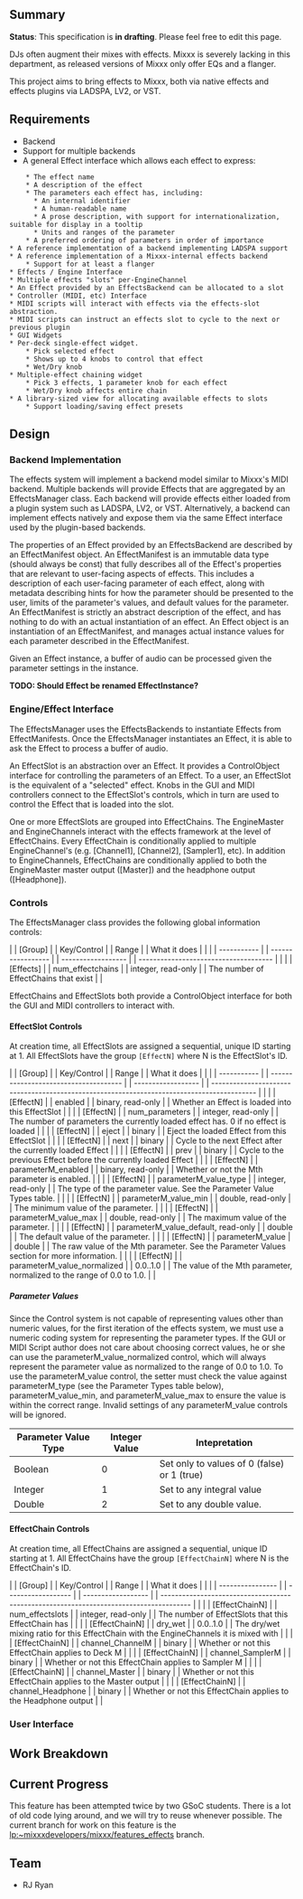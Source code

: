## Summary

**Status**: This specification is **in drafting**. Please feel free to
edit this page.

DJs often augment their mixes with effects. Mixxx is severely lacking in
this department, as released versions of Mixxx only offer EQs and a
flanger.

This project aims to bring effects to Mixxx, both via native effects and
effects plugins via LADSPA, LV2, or VST.

## Requirements

  - Backend
  - Support for multiple backends
  - A general Effect interface which allows each effect to express:

<!-- end list -->

``` 
    * The effect name
    * A description of the effect
    * The parameters each effect has, including:
      * An internal identifier
      * A human-readable name
      * A prose description, with support for internationalization, suitable for display in a tooltip
      * Units and ranges of the parameter
    * A preferred ordering of parameters in order of importance
* A reference implementation of a backend implementing LADSPA support
* A reference implementation of a Mixxx-internal effects backend
    * Support for at least a flanger
* Effects / Engine Interface
* Multiple effects "slots" per-EngineChannel
* An Effect provided by an EffectsBackend can be allocated to a slot
* Controller (MIDI, etc) Interface
* MIDI scripts will interact with effects via the effects-slot abstraction.
* MIDI scripts can instruct an effects slot to cycle to the next or previous plugin
* GUI Widgets
* Per-deck single-effect widget. 
    * Pick selected effect
    * Shows up to 4 knobs to control that effect
    * Wet/Dry knob
* Multiple-effect chaining widget
    * Pick 3 effects, 1 parameter knob for each effect
    * Wet/Dry knob affects entire chain 
* A library-sized view for allocating available effects to slots
    * Support loading/saving effect presets
```

## Design

### Backend Implementation

The effects system will implement a backend model similar to Mixxx's
MIDI backend. Multiple backends will provide Effects that are aggregated
by an EffectsManager class. Each backend will provide effects either
loaded from a plugin system such as LADSPA, LV2, or VST. Alternatively,
a backend can implement effects natively and expose them via the same
Effect interface used by the plugin-based backends.

The properties of an Effect provided by an EffectsBackend are described
by an EffectManifest object. An EffectManifest is an immutable data type
(should always be const) that fully describes all of the Effect's
properties that are relevant to user-facing aspects of effects. This
includes a description of each user-facing parameter of each effect,
along with metadata describing hints for how the parameter should be
presented to the user, limits of the parameter's values, and default
values for the parameter. An EffectManifest is strictly an abstract
description of the effect, and has nothing to do with an actual
instantiation of an effect. An Effect object is an instantiation of an
EffectManifest, and manages actual instance values for each parameter
described in the EffectManifest.

Given an Effect instance, a buffer of audio can be processed given the
parameter settings in the instance.

**TODO: Should Effect be renamed EffectInstance?**

### Engine/Effect Interface

The EffectsManager uses the EffectsBackends to instantiate Effects from
EffectManifests. Once the EffectsManager instantiates an Effect, it is
able to ask the Effect to process a buffer of audio.

An EffectSlot is an abstraction over an Effect. It provides a
ControlObject interface for controlling the parameters of an Effect. To
a user, an EffectSlot is the equivalent of a "selected" effect. Knobs in
the GUI and MIDI controllers connect to the EffectSlot's controls, which
in turn are used to control the Effect that is loaded into the slot.

One or more EffectSlots are grouped into EffectChains. The EngineMaster
and EngineChannels interact with the effects framework at the level of
EffectChains. Every EffectChain is conditionally applied to multiple
EngineChannel's (e.g. \[Channel1\], \[Channel2\], \[Sampler1\], etc). In
addition to EngineChannels, EffectChains are conditionally applied to
both the EngineMaster master output (\[Master\]) and the headphone
output (\[Headphone\]).

### Controls

The EffectsManager class provides the following global information
controls:

|  | \[Group\]   |  | Key/Control       |  | Range              |  | What it does                          |  |
|  | ----------- |  | ----------------- |  | ------------------ |  | ------------------------------------- |  |
|  | \[Effects\] |  | num\_effectchains |  | integer, read-only |  | The number of EffectChains that exist |  |

EffectChains and EffectSlots both provide a ControlObject interface for
both the GUI and MIDI controllers to interact with.

#### EffectSlot Controls

At creation time, all EffectSlots are assigned a sequential, unique ID
starting at 1. All EffectSlots have the group `[EffectN]` where N is the
EffectSlot's ID.

|  | \[Group\]   |  | Key/Control                           |  | Range              |  | What it does                                                                               |  |
|  | ----------- |  | ------------------------------------- |  | ------------------ |  | ------------------------------------------------------------------------------------------ |  |
|  | \[EffectN\] |  | enabled                               |  | binary, read-only  |  | Whether an Effect is loaded into this EffectSlot                                           |  |
|  | \[EffectN\] |  | num\_parameters                       |  | integer, read-only |  | The number of parameters the currently loaded effect has. 0 if no effect is loaded         |  |
|  | \[EffectN\] |  | eject                                 |  | binary             |  | Eject the loaded Effect from this EffectSlot                                               |  |
|  | \[EffectN\] |  | next                                  |  | binary             |  | Cycle to the next Effect after the currently loaded Effect                                 |  |
|  | \[EffectN\] |  | prev                                  |  | binary             |  | Cycle to the previous Effect before the currently loaded Effect                            |  |
|  | \[EffectN\] |  | parameterM\_enabled                   |  | binary, read-only  |  | Whether or not the Mth parameter is enabled.                                               |  |
|  | \[EffectN\] |  | parameterM\_value\_type               |  | integer, read-only |  | The type of the parameter value. See the Parameter Value Types table.                      |  |
|  | \[EffectN\] |  | parameterM\_value\_min                |  | double, read-only  |  | The minimum value of the parameter.                                                        |  |
|  | \[EffectN\] |  | parameterM\_value\_max                |  | double, read-only  |  | The maximum value of the parameter.                                                        |  |
|  | \[EffectN\] |  | parameterM\_value\_default, read-only |  | double             |  | The default value of the parameter.                                                        |  |
|  | \[EffectN\] |  | parameterM\_value                     |  | double             |  | The raw value of the Mth parameter. See the Parameter Values section for more information. |  |
|  | \[EffectN\] |  | parameterM\_value\_normalized         |  | 0.0..1.0           |  | The value of the Mth parameter, normalized to the range of 0.0 to 1.0.                     |  |

##### Parameter Values

Since the Control system is not capable of representing values other
than numeric values, for the first iteration of the effects system, we
must use a numeric coding system for representing the parameter types.
If the GUI or MIDI Script author does not care about choosing correct
values, he or she can use the parameterM\_value\_normalized control,
which will always represent the parameter value as normalized to the
range of 0.0 to 1.0. To use the parameterM\_value control, the setter
must check the value against parameterM\_type (see the Parameter Types
table below), parameterM\_value\_min, and parameterM\_value\_max to
ensure the value is within the correct range. Invalid settings of any
parameterM\_value controls will be ignored.

| Parameter Value Type | Integer Value | Intepretation                               |
| -------------------- | ------------- | ------------------------------------------- |
| Boolean              | 0             | Set only to values of 0 (false) or 1 (true) |
| Integer              | 1             | Set to any integral value                   |
| Double               | 2             | Set to any double value.                    |

#### EffectChain Controls

At creation time, all EffectChains are assigned a sequential, unique ID
starting at 1. All EffectChains have the group `[EffectChainN]` where N
is the EffectChain's ID.

|  | \[Group\]        |  | Key/Control        |  | Range              |  | What it does                                                                           |  |
|  | ---------------- |  | ------------------ |  | ------------------ |  | -------------------------------------------------------------------------------------- |  |
|  | \[EffectChainN\] |  | num\_effectslots   |  | integer, read-only |  | The number of EffectSlots that this EffectChain has                                    |  |
|  | \[EffectChainN\] |  | dry\_wet           |  | 0.0..1.0           |  | The dry/wet mixing ratio for this EffectChain with the EngineChannels it is mixed with |  |
|  | \[EffectChainN\] |  | channel\_ChannelM  |  | binary             |  | Whether or not this EffectChain applies to Deck M                                      |  |
|  | \[EffectChainN\] |  | channel\_SamplerM  |  | binary             |  | Whether or not this EffectChain applies to Sampler M                                   |  |
|  | \[EffectChainN\] |  | channel\_Master    |  | binary             |  | Whether or not this EffectChain applies to the Master output                           |  |
|  | \[EffectChainN\] |  | channel\_Headphone |  | binary             |  | Whether or not this EffectChain applies to the Headphone output                        |  |

### User Interface

## Work Breakdown

## Current Progress

This feature has been attempted twice by two GSoC students. There is a
lot of old code lying around, and we will try to reuse whenever
possible. The current branch for work on this feature is the
[lp:\~mixxxdevelopers/mixxx/features\_effects](https://code.launchpad.net/~mixxxdevelopers/mixxx/features_effects)
branch.

## Team

  - RJ Ryan
